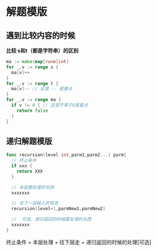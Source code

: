 # 解题模版
## 遇到比较内容的时候

**比较 s和t（都是字符串）的区别**
```go
ma := make(map[rune]int)
for _,v := range s {
  ma[v]++
}
for _,v := range t {
  ma[v]-- // 这里 -- 是重点
}
for _,v := range ma {
  if v != 0 { // 这里不等于0是重点
    return false
  }
}
```
## 递归解题模版

```go
func recursion(level int,parm1,parm2...) parm{
  // 终止条件
  if xxx {
    return XXX
  }

  // 本层要处理的东西
  xxxxxxx

  // 往下一层输入的信息
  recursion(level+1,parmNew1,parmNew2)

  //  可选，递归返回的时候要处理的东西
  xxxxxxx
}
```
终止条件 + 本层处理 + 往下层走 + 递归返回的时候的处理[可选]
